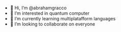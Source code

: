 - 👋 Hi, I’m @abrahamgracco
- 👀 I’m interested in quantum computer
- 🌱 I’m currently learning multiplatafform languages
- 💞️ I’m looking to collaborate on everyone
<!---
abrahamgracco/abrahamgracco is a ✨ special ✨ repository because its `README.md` (this file) appears on your GitHub profile.
You can click the Preview link to take a look at your changes.
--->
